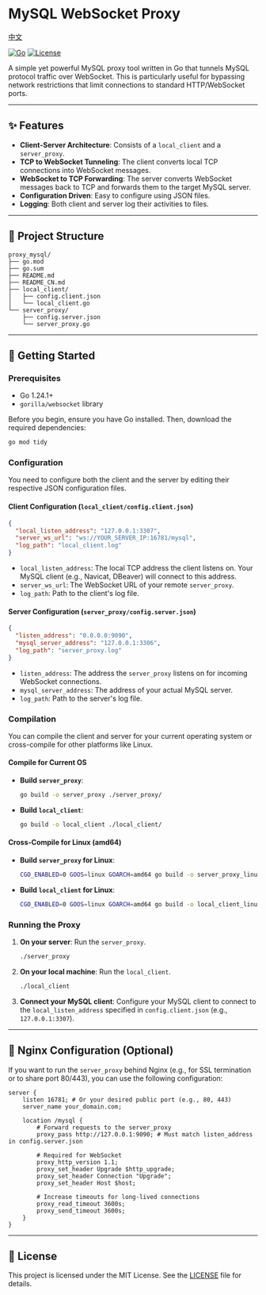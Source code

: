 # MySQL WebSocket Proxy

[中文](README_CN.md)

[![Go](https://img.shields.io/badge/Go-1.24.1+-00ADD8?style=for-the-badge&logo=go)](https://golang.org/)
[![License](https://img.shields.io/badge/License-MIT-blue.svg?style=for-the-badge)](https://opensource.org/licenses/MIT)

A simple yet powerful MySQL proxy tool written in Go that tunnels MySQL protocol traffic over WebSocket. This is particularly useful for bypassing network restrictions that limit connections to standard HTTP/WebSocket ports.

---

## ✨ Features

- **Client-Server Architecture**: Consists of a `local_client` and a `server_proxy`.
- **TCP to WebSocket Tunneling**: The client converts local TCP connections into WebSocket messages.
- **WebSocket to TCP Forwarding**: The server converts WebSocket messages back to TCP and forwards them to the target MySQL server.
- **Configuration Driven**: Easy to configure using JSON files.
- **Logging**: Both client and server log their activities to files.

---

## 📂 Project Structure

```
proxy_mysql/
├── go.mod
├── go.sum
├── README.md
├── README_CN.md
├── local_client/
│   ├── config.client.json
│   └── local_client.go
└── server_proxy/
    ├── config.server.json
    └── server_proxy.go
```

---

## 🚀 Getting Started

### Prerequisites

- Go 1.24.1+
- `gorilla/websocket` library

Before you begin, ensure you have Go installed. Then, download the required dependencies:

```bash
go mod tidy
```

### Configuration

You need to configure both the client and the server by editing their respective JSON configuration files.

#### Client Configuration (`local_client/config.client.json`)

```json
{
  "local_listen_address": "127.0.0.1:3307",
  "server_ws_url": "ws://YOUR_SERVER_IP:16781/mysql",
  "log_path": "local_client.log"
}
```

- `local_listen_address`: The local TCP address the client listens on. Your MySQL client (e.g., Navicat, DBeaver) will connect to this address.
- `server_ws_url`: The WebSocket URL of your remote `server_proxy`.
- `log_path`: Path to the client's log file.

#### Server Configuration (`server_proxy/config.server.json`)

```json
{
  "listen_address": "0.0.0.0:9090",
  "mysql_server_address": "127.0.0.1:3306",
  "log_path": "server_proxy.log"
}
```

- `listen_address`: The address the `server_proxy` listens on for incoming WebSocket connections.
- `mysql_server_address`: The address of your actual MySQL server.
- `log_path`: Path to the server's log file.

### Compilation

You can compile the client and server for your current operating system or cross-compile for other platforms like Linux.

#### Compile for Current OS

- **Build `server_proxy`**:
  ```bash
  go build -o server_proxy ./server_proxy/
  ```
- **Build `local_client`**:
  ```bash
  go build -o local_client ./local_client/
  ```

#### Cross-Compile for Linux (amd64)

- **Build `server_proxy` for Linux**:
  ```bash
  CGO_ENABLED=0 GOOS=linux GOARCH=amd64 go build -o server_proxy_linux ./server_proxy/
  ```
- **Build `local_client` for Linux**:
  ```bash
  CGO_ENABLED=0 GOOS=linux GOARCH=amd64 go build -o local_client_linux ./local_client/
  ```

### Running the Proxy

1.  **On your server**: Run the `server_proxy`.
    ```bash
    ./server_proxy
    ```

2.  **On your local machine**: Run the `local_client`.
    ```bash
    ./local_client
    ```

3.  **Connect your MySQL client**: Configure your MySQL client to connect to the `local_listen_address` specified in `config.client.json` (e.g., `127.0.0.1:3307`).

---

## 🔌 Nginx Configuration (Optional)

If you want to run the `server_proxy` behind Nginx (e.g., for SSL termination or to share port 80/443), you can use the following configuration:

```nginx
server {
    listen 16781; # Or your desired public port (e.g., 80, 443)
    server_name your_domain.com;

    location /mysql {
        # Forward requests to the server_proxy
        proxy_pass http://127.0.0.1:9090; # Must match listen_address in config.server.json

        # Required for WebSocket
        proxy_http_version 1.1;
        proxy_set_header Upgrade $http_upgrade;
        proxy_set_header Connection "Upgrade";
        proxy_set_header Host $host;

        # Increase timeouts for long-lived connections
        proxy_read_timeout 3600s;
        proxy_send_timeout 3600s;
    }
}
```

---

## 📄 License

This project is licensed under the MIT License. See the [LICENSE](https://opensource.org/licenses/MIT) file for details.
